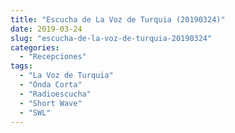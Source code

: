 ```yaml
---
title: "Escucha de La Voz de Turquia (20190324)"
date: 2019-03-24
slug: "escucha-de-la-voz-de-turquia-20190324"
categories:
  - "Recepciones"
tags:
  - "La Voz de Turquia"
  - "Onda Corta"
  - "Radioescucha"
  - "Short Wave"
  - "SWL"
---
```



